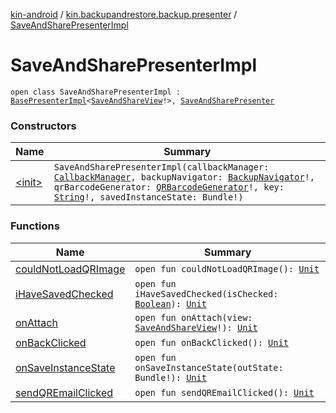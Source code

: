 [kin-android](../../index.md) / [kin.backupandrestore.backup.presenter](../index.md) / [SaveAndSharePresenterImpl](./index.md)

# SaveAndSharePresenterImpl

`open class SaveAndSharePresenterImpl : `[`BasePresenterImpl`](../../kin.backupandrestore.base/-base-presenter-impl/index.md)`<`[`SaveAndShareView`](../../kin.backupandrestore.backup.view/-save-and-share-view/index.md)`!>, `[`SaveAndSharePresenter`](../-save-and-share-presenter/index.md)

### Constructors

| Name | Summary |
|---|---|
| [&lt;init&gt;](-init-.md) | `SaveAndSharePresenterImpl(callbackManager: `[`CallbackManager`](../../kin.backupandrestore.events/-callback-manager/index.md)`, backupNavigator: `[`BackupNavigator`](../../kin.backupandrestore.backup.view/-backup-navigator/index.md)`!, qrBarcodeGenerator: `[`QRBarcodeGenerator`](../../kin.backupandrestore.qr/-q-r-barcode-generator/index.md)`!, key: `[`String`](https://kotlinlang.org/api/latest/jvm/stdlib/kotlin/-string/index.html)`!, savedInstanceState: Bundle!)` |

### Functions

| Name | Summary |
|---|---|
| [couldNotLoadQRImage](could-not-load-q-r-image.md) | `open fun couldNotLoadQRImage(): `[`Unit`](https://kotlinlang.org/api/latest/jvm/stdlib/kotlin/-unit/index.html) |
| [iHaveSavedChecked](i-have-saved-checked.md) | `open fun iHaveSavedChecked(isChecked: `[`Boolean`](https://kotlinlang.org/api/latest/jvm/stdlib/kotlin/-boolean/index.html)`): `[`Unit`](https://kotlinlang.org/api/latest/jvm/stdlib/kotlin/-unit/index.html) |
| [onAttach](on-attach.md) | `open fun onAttach(view: `[`SaveAndShareView`](../../kin.backupandrestore.backup.view/-save-and-share-view/index.md)`!): `[`Unit`](https://kotlinlang.org/api/latest/jvm/stdlib/kotlin/-unit/index.html) |
| [onBackClicked](on-back-clicked.md) | `open fun onBackClicked(): `[`Unit`](https://kotlinlang.org/api/latest/jvm/stdlib/kotlin/-unit/index.html) |
| [onSaveInstanceState](on-save-instance-state.md) | `open fun onSaveInstanceState(outState: Bundle!): `[`Unit`](https://kotlinlang.org/api/latest/jvm/stdlib/kotlin/-unit/index.html) |
| [sendQREmailClicked](send-q-r-email-clicked.md) | `open fun sendQREmailClicked(): `[`Unit`](https://kotlinlang.org/api/latest/jvm/stdlib/kotlin/-unit/index.html) |
